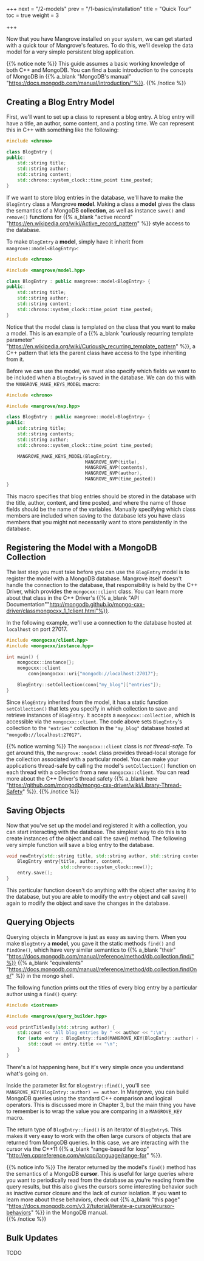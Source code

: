 +++
next = "/2-models"
prev = "/1-basics/installation"
title = "Quick Tour"
toc = true
weight = 3

+++

Now that you have Mangrove installed on your system, we can get started with a quick tour of Mangrove's features. To do this, we'll develop the data model for a very simple persistent blog application. 

{{% notice note %}}
This guide assumes a basic working knowledge of both C++ and MongoDB. You can find a basic introduction to the concepts of MongoDB in {{% a_blank "MongoDB's manual" "https://docs.mongodb.com/manual/introduction/"%}}.
{{% /notice %}}

## Creating a Blog Entry Model

First, we'll want to set up a class to represent a blog entry. A blog entry will have a title, an author, some content, and a posting time. We can represent this in C++ with something like the following:

```cpp
#include <chrono>

class BlogEntry {
public:
    std::string title;
    std::string author;
    std::string content;
    std::chrono::system_clock::time_point time_posted;
}
```

If we want to store blog entries in the database, we'll have to make the `BlogEntry` class a Mangrove **model**. Making a class a **model** gives the class the semantics of a MongoDB **collection**, as well as instance `save()` and `remove()` functions for {{% a_blank "active record" "https://en.wikipedia.org/wiki/Active_record_pattern" %}} style access to the database.

To make `BlogEntry` a **model**, simply have it inherit from `mangrove::model<BlogEntry>`:

```cpp
#include <chrono>

#include <mangrove/model.hpp>

class BlogEntry : public mangrove::model<BlogEntry> {
public:
    std::string title;
    std::string author;
    std::string content;
    std::chrono::system_clock::time_point time_posted;
}
```

Notice that the model class is templated on the class that you want to make a model. This is an example of a {{% a_blank "curiously recurring template parameter" "https://en.wikipedia.org/wiki/Curiously_recurring_template_pattern" %}}, a C++ pattern that lets the parent class have access to the type inheriting from it.

Before we can use the model, we must also specify which fields we want to be included when a `BlogEntry` is saved in the database. We can do this with the `MANGROVE_MAKE_KEYS_MODEL` macro:

```cpp
#include <chrono>

#include <mangrove/nvp.hpp>

class BlogEntry : public mangrove::model<BlogEntry> {
public:
    std::string title;
    std::string contents;
    std::string author;
    std::chrono::system_clock::time_point time_posted;

    MANGROVE_MAKE_KEYS_MODEL(BlogEntry, 
                             MANGROVE_NVP(title),
                             MANGROVE_NVP(contents),
                             MANGROVE_NVP(author),
                             MANGROVE_NVP(time_posted))
}
```

This macro specifies that blog entries should be stored in the database with the title, author, content, and time posted, and where the name of those fields should be the name of the variables. Manually specifying which class members are included when saving to the database lets you have class members that you might not necessarily want to store persistently in the database.

## Registering the Model with a MongoDB Collection

The last step you must take before you can use the `BlogEntry` model is to register the model with a MongoDB database. Mangrove itself doesn't handle the connection to the database, that responsibility is held by the C++ Driver, which provides the `mongocxx::client` class. You can learn more about that class in the C++ Driver's {{% a_blank "API Documentation""http://mongodb.github.io/mongo-cxx-driver/classmongocxx_1_1client.html"%}}. 

In the following example, we'll use a connection to the database hosted at `localhost` on port 27017.

```cpp
#include <mongocxx/client.hpp>
#include <mongocxx/instance.hpp>

int main() {
    mongocxx::instance{};
    mongocxx::client 
        conn{mongocxx::uri{"mongodb://localhost:27017"};

    BlogEntry::setCollection(conn["my_blog"]["entries"]);
}
```

Since `BlogEntry` inherited from the model, it has a static function `setCollection()` that lets you specify in which collection to save and retrieve instances of `BlogEntry`. It accepts a `mongocxx::collection`, which is accessible via the `mongocxx::client`. The code above sets `BlogEntry`'s collection to the `"entries"` collection in the `"my_blog"` database hosted at `"mongodb://localhost:27017"`.

{{% notice warning %}}
The `mongocxx::client` class is *not thread-safe*. To get around this, the `mangrove::model` class provides thread-local storage for the collection associated with a particular model. You can make your applications thread-safe by calling the model's `setCollection()` function on each thread with a collection from a new `mongocxx::client`. You can read more about the C++ Driver's thread safety {{% a_blank here "https://github.com/mongodb/mongo-cxx-driver/wiki/Library-Thread-Safety" %}}.
{{% /notice %}}

## Saving Objects

Now that you've set up the model and registered it with a collection, you can start interacting with the database. The simplest way to do this is to create instances of the object and call the save() method. The following very simple function will save a blog entry to the database.

```cpp
void newEntry(std::string title, std::string author, std::string content) { 
    BlogEntry entry{title, author, content,
                    std::chrono::system_clock::now()};
    entry.save();
}
```

This particular function doesn't do anything with the object after saving it to the database, but you are able to modify the `entry` object and call save() again to modify the object and save the changes in the database.

## Querying Objects

Querying objects in Mangrove is just as easy as saving them. When you make `BlogEntry` a **model**, you gave it the static methods `find()` and `findOne()`, which have very similar semantics to {{% a_blank "their" "https://docs.mongodb.com/manual/reference/method/db.collection.find/"%}} {{% a_blank "equivalents" "https://docs.mongodb.com/manual/reference/method/db.collection.findOne/" %}} in the mongo shell. 

The following function prints out the titles of every blog entry by a particular author using a `find()` query:

```cpp
#include <iostream>

#include <mangrove/query_builder.hpp>

void printTitlesBy(std::string author) {
    std::cout << "All blog entries by " << author << ":\n";
    for (auto entry : BlogEntry::find(MANGROVE_KEY(BlogEntry::author) == author)) {
        std::cout << entry.title << "\n";
    }
}
```

There's a lot happening here, but it's very simple once you understand what's going on.

Inside the parameter list for `BlogEntry::find()`, you'll see `MANGROVE_KEY(BlogEntry::author) == author`. In Mangrove, you can build MongoDB queries using the standard C++ comparison and logical operators. This is discussed more in Chapter 3, but the main thing you have to remember is to wrap the value you are comparing in a `MANGROVE_KEY` macro.

The return type of `BlogEntry::find()` is an iterator of `BlogEntry`s. This makes it very easy to work with the often large cursors of objects that are returned from MongoDB queries. In this case, we are interacting with the cursor via the C++11 {{% a_blank "range-based for loop" "http://en.cppreference.com/w/cpp/language/range-for" %}}.

{{% notice info %}}
The iterator returned by the model's `find()` method has the semantics of a MongoDB **cursor**. This is useful for large queries where you want to periodically read from the database as you're reading from the query results, but this also gives the cursors some interesting behavior such as inactive cursor closure and the lack of cursor isolation. If you want to learn more about these behaviors, check out {{% a_blank "this page" "https://docs.mongodb.com/v3.2/tutorial/iterate-a-cursor/#cursor-behaviors" %}} in the MongoDB manual.  
{{% /notice %}}

## Bulk Updates

TODO

